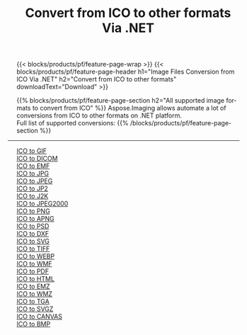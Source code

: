 ﻿---
title: Convert from ICO to other formats Via .NET 
weight: 3920
url: /net/conversion/from/ico 
lang: en
langdirlevel: 2
locales: zh-hans,ja,it,ru,de,es,fr,nl,id,lt,pl,pt,vi,tr,ko,zh-hant,ar,hi,th,sv,cs,uk,he
description: Using Aspose.Imaging you can easily convert from ICO to other formats
---

{{< blocks/products/pf/feature-page-wrap >}}
{{< blocks/products/pf/feature-page-header h1="Image Files Conversion from ICO Via .NET" h2="Convert from ICO to other formats" downloadText="Download" >}}


{{% blocks/products/pf/feature-page-section  h2="All supported image formats to convert from ICO" %}}
Aspose.Imaging allows automate a lot of conversions from ICO to other formats on .NET platform.
<br/>
Full list of supported conversions:
{{% /blocks/products/pf/feature-page-section %}}
<div class="container-fluid productfamilypage bg-gray">
    <div class="convertypes bg-gray agp-content section">
        <div class="container">
		<hr style="margin-left:-20px;"/>
		<div class="row other-converters">
		    <div class='col-md-2 other-converter remove-lp remove-rp'><a href="/imaging/net/conversion/ico-to-gif" >ICO to GIF</a></div><div class='col-md-2 other-converter remove-lp remove-rp'><a href="/imaging/net/conversion/ico-to-dicom" >ICO to DICOM</a></div><div class='col-md-2 other-converter remove-lp remove-rp'><a href="/imaging/net/conversion/ico-to-emf" >ICO to EMF</a></div><div class='col-md-2 other-converter remove-lp remove-rp'><a href="/imaging/net/conversion/ico-to-jpg" >ICO to JPG</a></div><div class='col-md-2 other-converter remove-lp remove-rp'><a href="/imaging/net/conversion/ico-to-jpeg" >ICO to JPEG</a></div><div class='col-md-2 other-converter remove-lp remove-rp'><a href="/imaging/net/conversion/ico-to-jp2" >ICO to JP2</a></div><div class='col-md-2 other-converter remove-lp remove-rp'><a href="/imaging/net/conversion/ico-to-j2k" >ICO to J2K</a></div><div class='col-md-2 other-converter remove-lp remove-rp'><a href="/imaging/net/conversion/ico-to-jpeg2000" >ICO to JPEG2000</a></div><div class='col-md-2 other-converter remove-lp remove-rp'><a href="/imaging/net/conversion/ico-to-png" >ICO to PNG</a></div><div class='col-md-2 other-converter remove-lp remove-rp'><a href="/imaging/net/conversion/ico-to-apng" >ICO to APNG</a></div><div class='col-md-2 other-converter remove-lp remove-rp'><a href="/imaging/net/conversion/ico-to-psd" >ICO to PSD</a></div><div class='col-md-2 other-converter remove-lp remove-rp'><a href="/imaging/net/conversion/ico-to-dxf" >ICO to DXF</a></div><div class='col-md-2 other-converter remove-lp remove-rp'><a href="/imaging/net/conversion/ico-to-svg" >ICO to SVG</a></div><div class='col-md-2 other-converter remove-lp remove-rp'><a href="/imaging/net/conversion/ico-to-tiff" >ICO to TIFF</a></div><div class='col-md-2 other-converter remove-lp remove-rp'><a href="/imaging/net/conversion/ico-to-webp" >ICO to WEBP</a></div><div class='col-md-2 other-converter remove-lp remove-rp'><a href="/imaging/net/conversion/ico-to-wmf" >ICO to WMF</a></div><div class='col-md-2 other-converter remove-lp remove-rp'><a href="/imaging/net/conversion/ico-to-pdf" >ICO to PDF</a></div><div class='col-md-2 other-converter remove-lp remove-rp'><a href="/imaging/net/conversion/ico-to-html" >ICO to HTML</a></div><div class='col-md-2 other-converter remove-lp remove-rp'><a href="/imaging/net/conversion/ico-to-emz" >ICO to EMZ</a></div><div class='col-md-2 other-converter remove-lp remove-rp'><a href="/imaging/net/conversion/ico-to-wmz" >ICO to WMZ</a></div><div class='col-md-2 other-converter remove-lp remove-rp'><a href="/imaging/net/conversion/ico-to-tga" >ICO to TGA</a></div><div class='col-md-2 other-converter remove-lp remove-rp'><a href="/imaging/net/conversion/ico-to-svgz" >ICO to SVGZ</a></div><div class='col-md-2 other-converter remove-lp remove-rp'><a href="/imaging/net/conversion/ico-to-canvas" >ICO to CANVAS</a></div><div class='col-md-2 other-converter remove-lp remove-rp'><a href="/imaging/net/conversion/ico-to-bmp" >ICO to BMP</a></div>
                </div>
        </div>
    </div>
</div>
<br/>


